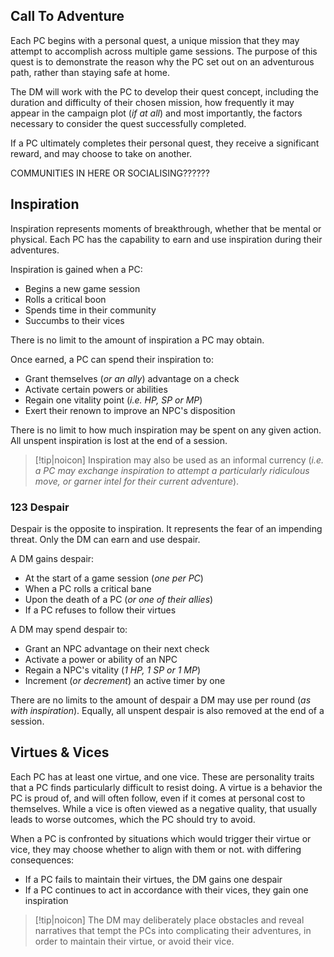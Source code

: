 ## Call To Adventure
Each PC begins with a personal quest, a unique mission that they may attempt to accomplish across multiple game sessions. The purpose of this quest is to demonstrate the reason why the PC set out on an adventurous path, rather than staying safe at home.

The DM will work with the PC to develop their quest concept, including the duration and difficulty of their chosen mission, how frequently it may appear in the campaign plot (*if at all*) and most importantly, the factors necessary to consider the quest successfully completed.

If a PC ultimately completes their personal quest, they receive a significant reward, and may choose to take on another.

COMMUNITIES IN HERE OR SOCIALISING??????
## Inspiration
Inspiration represents moments of breakthrough, whether that be mental or physical.
Each PC has the capability to earn and use inspiration during their adventures. 

Inspiration is gained when a PC:
- Begins a new game session
- Rolls a critical boon
- Spends time in their community
- Succumbs to their vices

There is no limit to the amount of inspiration a PC may obtain.

Once earned, a PC can spend their inspiration to:
- Grant themselves (*or an ally*) advantage on a check
- Activate certain powers or abilities
- Regain one vitality point (*i.e. HP, SP or MP*)
- Exert their renown to improve an NPC's disposition

There is no limit to how much inspiration may be spent on any given action.
All unspent inspiration is lost at the end of a session.

> [!tip|noicon] Inspiration may also be used as an informal currency (*i.e. a PC may exchange inspiration to attempt a particularly ridiculous move, or garner intel for their current adventure*).

### 123 Despair
Despair is the opposite to inspiration. It represents the fear of an impending threat.
Only the DM can earn and use despair.

A DM gains despair:
- At the start of a game session (*one per PC*)
- When a PC rolls a critical bane
- Upon the death of a PC (*or one of their allies*)
- If a PC refuses to follow their virtues

A DM may spend despair to:
- Grant an NPC advantage on their next check
- Activate a power or ability of an NPC
- Regain a NPC's vitality (*1 HP, 1 SP or 1 MP*)
- Increment (*or decrement*) an active timer by one

There are no limits to the amount of despair a DM may use per round (*as with inspiration*).
Equally, all unspent despair is also removed at the end of a session.
## Virtues & Vices
Each PC has at least one virtue, and one vice. These are personality traits that a PC finds particularly difficult to resist doing. A virtue is a behavior the PC is proud of, and will often follow, even if it comes at personal cost to themselves. While a vice is often viewed as a negative quality, that usually leads to worse outcomes, which the PC should try to avoid.

When a PC is confronted by situations which would trigger their virtue or vice, they may choose whether to align with them or not. with differing consequences:
- If a PC fails to maintain their virtues, the DM gains one despair
- If a PC continues to act in accordance with their vices, they gain one inspiration

> [!tip|noicon] The DM may deliberately place obstacles and reveal narratives that tempt the PCs into complicating their adventures, in order to maintain their virtue, or avoid their vice.